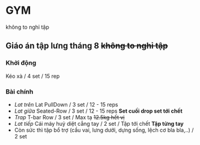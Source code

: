 # GYM
không to nghỉ tập
## Giáo án tập lưng tháng 8 ~~không to nghỉ tập~~
### Khởi động 
Kéo xà / 4 set / 15 rep
### Bài chính
- *Lat trên* Lat PullDown / 3 set / 12 - 15 reps
- *Lat giữa* Seated-Row / 3 set / 12 - 15 reps **Set cuối drop set tới chết**
- *Trap* T-bar Row / 3 set / Max tạ ~~12.5kg hết vị~~
- *Lat tiếp* Cái máy huỷ diệt cẳng tay / 2 set / Tập tới chết **Tập từng tay**
- Còn sức thì tập bổ trợ (cầu vai, lưng dưới, dựng sống, lệch cơ bla bla,..) / 2 set 
  

